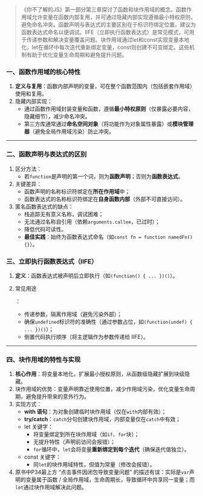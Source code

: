 > 《你不了解的JS》第一部分第三章探讨了函数和块作用域的概念。函数作用域允许变量在函数内部复用，并可通过隐藏内部实现遵循最小特权原则，避免命名冲突。函数声明与表达式的主要区别在于标识符绑定位置，建议为函数表达式命名以便调试。IIFE（立即执行函数表达式）是常见模式，可用于传递参数和解决变量覆盖问题。块作用域通过let和const实现变量本地化，let在循环中每次迭代重新绑定变量，const则创建不可变绑定。这些机制有助于优化变量生命周期和避免提升问题。

### 一、函数作用域的核心特性

1. **定义与复用**：函数内部声明的变量，可在整个函数范围内（包括嵌套作用域）使用和复用。
2. 隐藏内部实现：
   - 通过函数作用域封装变量和函数，遵循**最小特权原则**（仅暴露必要内容，隐藏细节），减少命名冲突。
   - 第三方库通常通过**命名空间对象**（将功能作为对象属性暴露）或**模块管理器**（避免全局作用域污染）防止冲突。

---

### 二、函数声明与表达式的区别

1. 区分方法：
   - 若`function`是声明的第一个词，则为**函数声明**；否则为**函数表达式**。
2. 关键差异：
   - 函数声明的名称标识符绑定在**所在作用域**中；
   - 函数表达式的名称标识符绑定在**自身函数内部**（外部不可直接访问）。
3. 匿名函数表达式的缺点：
   - 栈追踪无有意义名称，调试困难；
   - 无法通过名称自引用（依赖`arguments.callee`，已过时）；
   - 降低代码可读性。
   - **最佳实践**：始终为函数表达式命名（如`const fn = function namedFn() {}`）。

### 三、立即执行函数表达式（IIFE）

1. **定义**：函数表达式被声明后立即执行（如`(function() { ... })()`）。

2. 常见用途

   ：

   - 传递参数，隔离作用域（避免污染外部）；
   - 确保`undefined`标识符的准确性（通过参数占位，如`(function(undef) { ... })()`）；
   - 倒置代码执行顺序（将主逻辑作为参数传递给 IIFE）。

---

### 四、块作用域的特性与实现

1. **核心作用**：将变量本地化，扩展最小授权原则，从函数级隐藏扩展到块级隐藏。
2. 块作用域的优势：变量声明靠近使用位置，减少作用域污染，优化变量生命周期，避免提升带来的意外行为。
3. 实现方式：
   - **with 语句**：为对象创建临时块作用域（仅在`with`内部有效）；
   - **try/catch**：`catch`分句创建块作用域，内部变量仅在`catch`中有效；
   - let 关键字：
     - 将变量绑定到所在块作用域（如`if`、`for`块）；
     - 无提升特性（声明前访问会报错）；
     - `for`循环中，`let`会将变量**重新绑定到每个迭代**（确保迭代值独立）。
   - const 关键字：
     - 同`let`的块作用域特性，但值为常量（修改会报错）。
4. 原书中P34最上方 “点击事件因闭包导致变量问题” 的描述有误：实际是`var`声明的变量属于函数 / 全局作用域，生命周期长，导致循环中共享同一变量；而`let`通过块作用域解决此问题。
